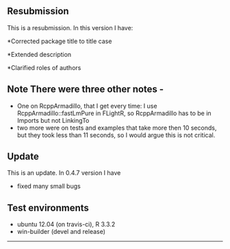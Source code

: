 ## Resubmission
This is a resubmission. In this version I have:

 *Corrected package title to title case
 
 *Extended description
 
 *Clarified roles of authors

## Note There were three other notes - 
 * One on RcppArmadillo, that I get every time: I use RcppArmadillo::fastLmPure in FLightR, so RcppArmadillo has to be in Imports but not LinkingTo
 * two more were on tests and examples that take more then 10 seconds, but they took less than 11 seconds, so I would argue this is not critical.

## Update
This is an update. 
In 0.4.7 version I have 
* fixed many small bugs

## Test environments
* ubuntu 12.04 (on travis-ci), R 3.3.2
* win-builder (devel and release)
---